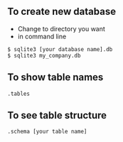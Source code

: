 ## To create new database
- Change to directory you want
- in command line
```
$ sqlite3 [your database name].db
$ sqlite3 my_company.db
```

## To show table names
```
.tables
```

## To see table structure
```
.schema [your table name]
```
